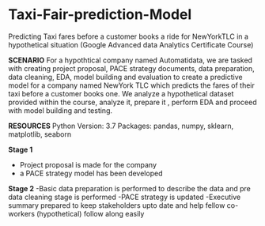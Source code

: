 # Taxi-Fair-prediction-Model
Predicting Taxi fares before a customer books a ride for NewYorkTLC in a hypothetical situation
(Google Advanced data Analytics Certificate Course)

**SCENARIO**
For a hypothtical company named Automatidata, we are tasked with creating project proposal, PACE strategy documents, data preparation, data cleaning, EDA, model building and evaluation to create a predictive model for a company named NewYork TLC which predicts the fares of their taxi before a customer books one.
We analyze a hypothetical dataset provided within the course, analyze it, prepare it , perform EDA and proceed with model building and testing.

**RESOURCES**
Python Version: 3.7
Packages: pandas, numpy, sklearn, matplotlib, seaborn

**Stage 1**
- Project proposal is made for the company
- a PACE strategy model has been developed

**Stage 2**
-Basic data preparation is performed to describe the data and pre data cleaning stage is performed
-PACE strategy is updated
-Executive summary prepared to keep stakeholders upto date and help fellow co-workers (hypothetical) follow along easily
